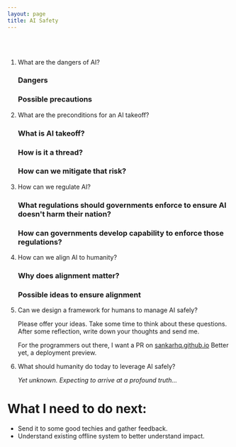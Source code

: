 ```yaml
---
layout: page
title: AI Safety
---
```


<br>
<br>


1. What are the dangers of AI?

    ### Dangers

    ### Possible precautions

2. What are the preconditions for an AI takeoff?

    ### What is AI takeoff?


    ### How is it a thread?


    ### How can we mitigate that risk?


3. How can we regulate AI?

    ### What regulations should governments enforce to ensure AI doesn't harm their nation?

    ### How can governments develop capability to enforce those regulations?


4. How can we align AI to humanity?

    ### Why does alignment matter?

    ### Possible ideas to ensure alignment


5. Can we design a framework for humans to manage AI safely?

    Please offer your ideas. Take some time to think about these questions. 
    After some reflection, write down your thoughts and send me.

    For the programmers out there, I want a PR on [sankarhq.github.io]()
    Better yet, a deployment preview.


6. What should humanity do today to leverage AI safely?


    _Yet unknown. Expecting to arrive at a profound truth..._




# What I need to do next:

- Send it to some good techies and gather feedback.
- Understand existing offline system to better understand impact.